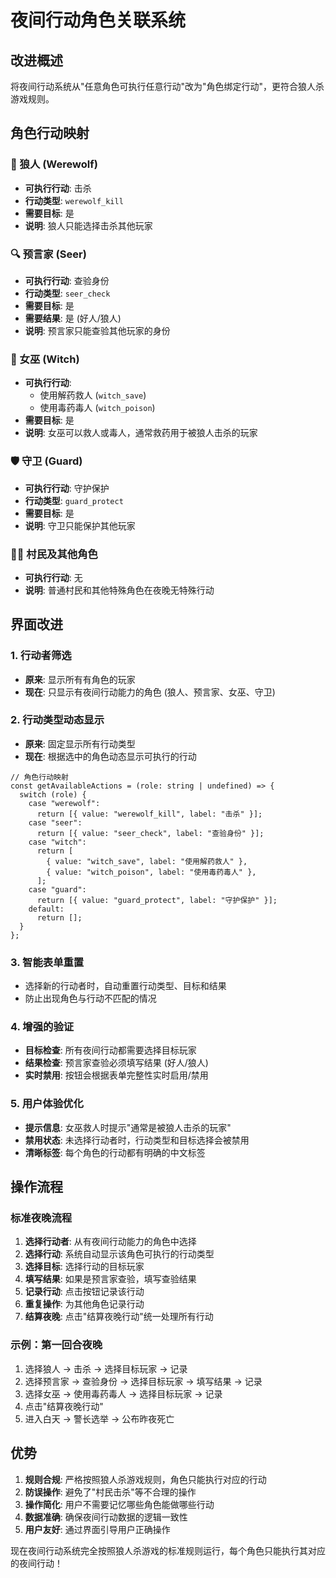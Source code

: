 # 夜间行动角色关联系统

## 改进概述

将夜间行动系统从"任意角色可执行任意行动"改为"角色绑定行动"，更符合狼人杀游戏规则。

## 角色行动映射

### 🐺 狼人 (Werewolf)

- **可执行行动**: 击杀
- **行动类型**: `werewolf_kill`
- **需要目标**: 是
- **说明**: 狼人只能选择击杀其他玩家

### 🔍 预言家 (Seer)

- **可执行行动**: 查验身份
- **行动类型**: `seer_check`
- **需要目标**: 是
- **需要结果**: 是 (好人/狼人)
- **说明**: 预言家只能查验其他玩家的身份

### 🧪 女巫 (Witch)

- **可执行行动**:
  - 使用解药救人 (`witch_save`)
  - 使用毒药毒人 (`witch_poison`)
- **需要目标**: 是
- **说明**: 女巫可以救人或毒人，通常救药用于被狼人击杀的玩家

### 🛡️ 守卫 (Guard)

- **可执行行动**: 守护保护
- **行动类型**: `guard_protect`
- **需要目标**: 是
- **说明**: 守卫只能保护其他玩家

### 👨‍🌾 村民及其他角色

- **可执行行动**: 无
- **说明**: 普通村民和其他特殊角色在夜晚无特殊行动

## 界面改进

### 1. 行动者筛选

- **原来**: 显示所有有角色的玩家
- **现在**: 只显示有夜间行动能力的角色 (狼人、预言家、女巫、守卫)

### 2. 行动类型动态显示

- **原来**: 固定显示所有行动类型
- **现在**: 根据选中的角色动态显示可执行的行动

```tsx
// 角色行动映射
const getAvailableActions = (role: string | undefined) => {
  switch (role) {
    case "werewolf":
      return [{ value: "werewolf_kill", label: "击杀" }];
    case "seer":
      return [{ value: "seer_check", label: "查验身份" }];
    case "witch":
      return [
        { value: "witch_save", label: "使用解药救人" },
        { value: "witch_poison", label: "使用毒药毒人" },
      ];
    case "guard":
      return [{ value: "guard_protect", label: "守护保护" }];
    default:
      return [];
  }
};
```

### 3. 智能表单重置

- 选择新的行动者时，自动重置行动类型、目标和结果
- 防止出现角色与行动不匹配的情况

### 4. 增强的验证

- **目标检查**: 所有夜间行动都需要选择目标玩家
- **结果检查**: 预言家查验必须填写结果 (好人/狼人)
- **实时禁用**: 按钮会根据表单完整性实时启用/禁用

### 5. 用户体验优化

- **提示信息**: 女巫救人时提示"通常是被狼人击杀的玩家"
- **禁用状态**: 未选择行动者时，行动类型和目标选择会被禁用
- **清晰标签**: 每个角色的行动都有明确的中文标签

## 操作流程

### 标准夜晚流程

1. **选择行动者**: 从有夜间行动能力的角色中选择
2. **选择行动**: 系统自动显示该角色可执行的行动类型
3. **选择目标**: 选择行动的目标玩家
4. **填写结果**: 如果是预言家查验，填写查验结果
5. **记录行动**: 点击按钮记录该行动
6. **重复操作**: 为其他角色记录行动
7. **结算夜晚**: 点击"结算夜晚行动"统一处理所有行动

### 示例：第一回合夜晚

1. 选择狼人 → 击杀 → 选择目标玩家 → 记录
2. 选择预言家 → 查验身份 → 选择目标玩家 → 填写结果 → 记录
3. 选择女巫 → 使用毒药毒人 → 选择目标玩家 → 记录
4. 点击"结算夜晚行动"
5. 进入白天 → 警长选举 → 公布昨夜死亡

## 优势

1. **规则合规**: 严格按照狼人杀游戏规则，角色只能执行对应的行动
2. **防误操作**: 避免了"村民击杀"等不合理的操作
3. **操作简化**: 用户不需要记忆哪些角色能做哪些行动
4. **数据准确**: 确保夜间行动数据的逻辑一致性
5. **用户友好**: 通过界面引导用户正确操作

现在夜间行动系统完全按照狼人杀游戏的标准规则运行，每个角色只能执行其对应的夜间行动！
